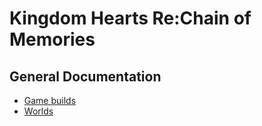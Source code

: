 # Kingdom Hearts Re:Chain of Memories

## General Documentation

* [Game builds](builds.md)
* [Worlds](worlds.md)
